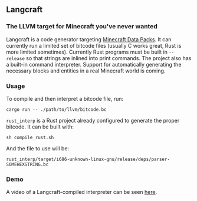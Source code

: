 ## Langcraft
### The LLVM target for Minecraft you've never wanted

Langcraft is a code generator targeting [Minecraft Data Packs](https://minecraft.gamepedia.com/Data_Pack). It can currently run a limited set of bitcode files (usually C works great, Rust is more limited sometimes).
Currently Rust programs must be built in `--release` so that strings are inlined into print commands. The project also has a built-in command interpreter.
Support for automatically generating the necessary blocks and entities in a real Minecraft world is coming.

### Usage
To compile and then interpret a bitcode file, run:
```
cargo run -- ./path/to/llvm/bitcode.bc
```

`rust_interp` is a Rust project already configured to generate the proper bitcode. It can be built with:
```
sh compile_rust.sh
```
And the file to use will be:

`rust_interp/target/i686-unknown-linux-gnu/release/deps/parser-SOMEHEXSTRING.bc`

### Demo
A video of a Langcraft-compiled interpreter can be seen [here](https://youtu.be/Cx0w5Wn9pPU).
